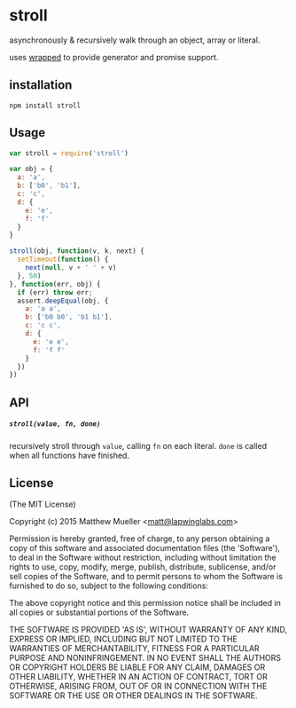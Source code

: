 
# stroll

  asynchronously & recursively walk through an object, array or literal.

  uses [wrapped](https://github.com/matthewmueller/wrapped) to provide generator and promise support.

## installation

```
npm install stroll
```

## Usage

```js
var stroll = require('stroll')

var obj = {
  a: 'a',
  b: ['b0', 'b1'],
  c: 'c',
  d: {
    e: 'e',
    f: 'f'
  }
}

stroll(obj, function(v, k, next) {
  setTimeout(function() {
    next(null, v + ' ' + v)
  }, 50)
}, function(err, obj) {
  if (err) throw err;
  assert.deepEqual(obj, {
    a: 'a a',
    b: ['b0 b0', 'b1 b1'],
    c: 'c c',
    d: {
      e: 'e e',
      f: 'f f'
    }
  })
})
```

## API

##### `stroll(value, fn, done)`

recursively stroll through `value`, calling `fn` on each literal.
`done` is called when all functions have finished.

## License

(The MIT License)

Copyright (c) 2015 Matthew Mueller &lt;matt@lapwinglabs.com&gt;

Permission is hereby granted, free of charge, to any person obtaining
a copy of this software and associated documentation files (the
'Software'), to deal in the Software without restriction, including
without limitation the rights to use, copy, modify, merge, publish,
distribute, sublicense, and/or sell copies of the Software, and to
permit persons to whom the Software is furnished to do so, subject to
the following conditions:

The above copyright notice and this permission notice shall be
included in all copies or substantial portions of the Software.

THE SOFTWARE IS PROVIDED 'AS IS', WITHOUT WARRANTY OF ANY KIND,
EXPRESS OR IMPLIED, INCLUDING BUT NOT LIMITED TO THE WARRANTIES OF
MERCHANTABILITY, FITNESS FOR A PARTICULAR PURPOSE AND NONINFRINGEMENT.
IN NO EVENT SHALL THE AUTHORS OR COPYRIGHT HOLDERS BE LIABLE FOR ANY
CLAIM, DAMAGES OR OTHER LIABILITY, WHETHER IN AN ACTION OF CONTRACT,
TORT OR OTHERWISE, ARISING FROM, OUT OF OR IN CONNECTION WITH THE
SOFTWARE OR THE USE OR OTHER DEALINGS IN THE SOFTWARE.

